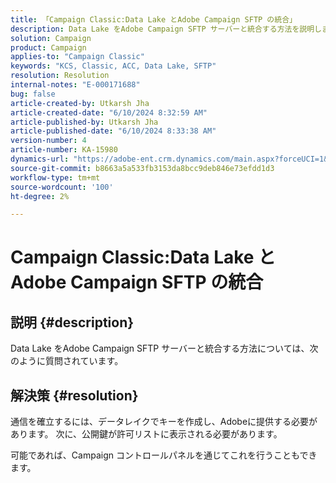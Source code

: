 ```yaml
---
title: 「Campaign Classic:Data Lake とAdobe Campaign SFTP の統合」
description: Data Lake をAdobe Campaign SFTP サーバーと統合する方法を説明します。
solution: Campaign
product: Campaign
applies-to: "Campaign Classic"
keywords: "KCS, Classic, ACC, Data Lake, SFTP"
resolution: Resolution
internal-notes: "E-000171688"
bug: false
article-created-by: Utkarsh Jha
article-created-date: "6/10/2024 8:32:59 AM"
article-published-by: Utkarsh Jha
article-published-date: "6/10/2024 8:33:38 AM"
version-number: 4
article-number: KA-15980
dynamics-url: "https://adobe-ent.crm.dynamics.com/main.aspx?forceUCI=1&pagetype=entityrecord&etn=knowledgearticle&id=0e03f108-0427-ef11-840a-6045bd026b83"
source-git-commit: b8663a5a533fb3153da8bcc9deb846e73efdd1d3
workflow-type: tm+mt
source-wordcount: '100'
ht-degree: 2%

---
```


# Campaign Classic:Data Lake とAdobe Campaign SFTP の統合

## 説明 {#description}


Data Lake をAdobe Campaign SFTP サーバーと統合する方法については、次のように質問されています。


## 解決策 {#resolution}


通信を確立するには、データレイクでキーを作成し、Adobeに提供する必要があります。 次に、公開鍵が許可リストに表示される必要があります。



可能であれば、Campaign コントロールパネルを通じてこれを行うこともできます。


